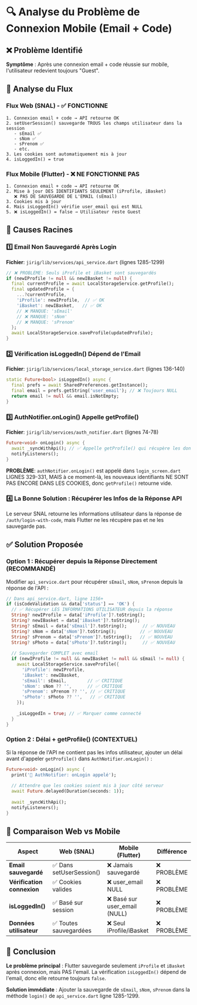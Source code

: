 # 🔍 Analyse du Problème de Connexion Mobile (Email + Code)

## ❌ Problème Identifié

**Symptôme** : Après une connexion email + code réussie sur mobile, l'utilisateur redevient toujours "Guest".

## 🔬 Analyse du Flux

### Flux Web (SNAL) - ✅ FONCTIONNE
```
1. Connexion email + code → API retourne OK
2. setUserSession() sauvegarde TROUS les champs utilisateur dans la session
   - sEmail ✅
   - sNom ✅
   - sPrenom ✅
   - etc.
3. Les cookies sont automatiquement mis à jour
4. isLoggedIn() = true
```

### Flux Mobile (Flutter) - ❌ NE FONCTIONNE PAS
```
1. Connexion email + code → API retourne OK
2. Mise à jour DES IDENTIFIANTS SEULEMENT (iProfile, iBasket)
   ❌ PAS DE SAUVEGARDE DE L'EMAIL (sEmail)
3. Cookies mis à jour
4. Mais isLoggedIn() vérifie user_email qui est NULL
5. ❌ isLoggedIn() = false → Utilisateur reste Guest
```

## 🐛 Causes Racines

### 1️⃣ Email Non Sauvegardé Après Login
**Fichier**: `jirig/lib/services/api_service.dart` (lignes 1285-1299)

```dart
// ❌ PROBLÈME: Seuls iProfile et iBasket sont sauvegardés
if (newIProfile != null && newIBasket != null) {
  final currentProfile = await LocalStorageService.getProfile();
  final updatedProfile = {
    ...?currentProfile,
    'iProfile': newIProfile,  // ✅ OK
    'iBasket': newIBasket,   // ✅ OK
    // ❌ MANQUE: 'sEmail'
    // ❌ MANQUE: 'sNom'
    // ❌ MANQUE: 'sPrenom'
  };
  await LocalStorageService.saveProfile(updatedProfile);
}
```

### 2️⃣ Vérification isLoggedIn() Dépend de l'Email
**Fichier**: `jirig/lib/services/local_storage_service.dart` (lignes 136-140)

```dart
static Future<bool> isLoggedIn() async {
  final prefs = await SharedPreferences.getInstance();
  final email = prefs.getString('user_email'); // ❌ Toujours NULL
  return email != null && email.isNotEmpty;
}
```

### 3️⃣ AuthNotifier.onLogin() Appelle getProfile()
**Fichier**: `jirig/lib/services/auth_notifier.dart` (lignes 74-78)

```dart
Future<void> onLogin() async {
  await _syncWithApi(); // ✅ Appelle getProfile() qui récupère les données
  notifyListeners();
}
```

**PROBLÈME**: `authNotifier.onLogin()` est appelé dans `login_screen.dart` LIGNES 329-331, MAIS à ce moment-là, les nouveaux identifiants NE SONT PAS ENCORE DANS LES COOKIES, donc `getProfile()` retourne vide.

### 4️⃣ La Bonne Solution : Récupérer les Infos de la Réponse API

Le serveur SNAL retourne les informations utilisateur dans la réponse de `/auth/login-with-code`, mais Flutter ne les récupère pas et ne les sauvegarde pas.

## ✅ Solution Proposée

### Option 1 : Récupérer depuis la Réponse Directement (RECOMMANDÉ)

Modifier `api_service.dart` pour récupérer `sEmail`, `sNom`, `sPrenom` depuis la réponse de l'API :

```dart
// Dans api_service.dart, ligne 1156+
if (isCodeValidation && data['status'] == 'OK') {
  // ✅ Récupérer LES INFORMATIONS UTILISATEUR depuis la réponse
  String? newIProfile = data['iProfile']?.toString();
  String? newIBasket = data['iBasket']?.toString();
  String? sEmail = data['sEmail']?.toString();      // ✅ NOUVEAU
  String? sNom = data['sNom']?.toString();         // ✅ NOUVEAU
  String? sPrenom = data['sPrenom']?.toString();   // ✅ NOUVEAU
  String? sPhoto = data['sPhoto']?.toString();      // ✅ NOUVEAU
  
  // Sauvegarder COMPLET avec email
  if (newIProfile != null && newIBasket != null && sEmail != null) {
    await LocalStorageService.saveProfile({
      'iProfile': newIProfile,
      'iBasket': newIBasket,
      'sEmail': sEmail,        // ✅ CRITIQUE
      'sNom': sNom ?? '',      // ✅ CRITIQUE
      'sPrenom': sPrenom ?? '', // ✅ CRITIQUE
      'sPhoto': sPhoto ?? '',   // ✅ CRITIQUE
    });
    
    _isLoggedIn = true; // ✅ Marquer comme connecté
  }
}
```

### Option 2 : Délai + getProfile() (CONTEXTUEL)

Si la réponse de l'API ne contient pas les infos utilisateur, ajouter un délai avant d'appeler `getProfile()` dans `AuthNotifier.onLogin()` :

```dart
Future<void> onLogin() async {
  print('🔐 AuthNotifier: onLogin appelé');
  
  // Attendre que les cookies soient mis à jour côté serveur
  await Future.delayed(Duration(seconds: 1));
  
  await _syncWithApi();
  notifyListeners();
}
```

## 🔄 Comparaison Web vs Mobile

| Aspect | Web (SNAL) | Mobile (Flutter) | Différence |
|--------|------------|------------------|------------|
| **Email sauvegardé** | ✅ Dans setUserSession() | ❌ Jamais sauvegardé | ❌ PROBLÈME |
| **Vérification connexion** | ✅ Cookies valides | ❌ user_email NULL | ❌ PROBLÈME |
| **isLoggedIn()** | ✅ Basé sur session | ❌ Basé sur user_email (NULL) | ❌ PROBLÈME |
| **Données utilisateur** | ✅ Toutes sauvegardées | ❌ Seul iProfile/iBasket | ❌ PROBLÈME |

## 🎯 Conclusion

**Le problème principal** : Flutter sauvegarde seulement `iProfile` et `iBasket` après connexion, mais PAS l'email. La vérification `isLoggedIn()` dépend de l'email, donc elle retourne toujours `false`.

**Solution immédiate** : Ajouter la sauvegarde de `sEmail`, `sNom`, `sPrenom` dans la méthode `login()` de `api_service.dart` ligne 1285-1299.
